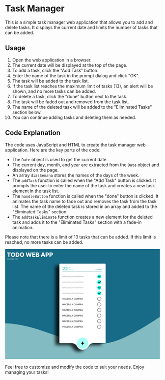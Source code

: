 # Task Manager

This is a simple task manager web application that allows you to add and delete tasks. It displays the current date and limits the number of tasks that can be added.

## Usage

1. Open the web application in a browser.
2. The current date will be displayed at the top of the page.
3. To add a task, click the "Add Task" button.
4. Enter the name of the task in the prompt dialog and click "OK".
5. The task will be added to the task list.
6. If the task list reaches the maximum limit of tasks (13), an alert will be shown, and no more tasks can be added.
7. To delete a task, click the "done" button next to the task.
8. The task will be faded out and removed from the task list.
9. The name of the deleted task will be added to the "Eliminated Tasks" section below.
10. You can continue adding tasks and deleting them as needed.

## Code Explanation

The code uses JavaScript and HTML to create the task manager web application. Here are the key parts of the code:

- The `Date` object is used to get the current date.
- The current day, month, and year are extracted from the `Date` object and displayed on the page.
- An array `diasSemana` stores the names of the days of the week.
- The `addTask` function is called when the "Add Task" button is clicked. It prompts the user to enter the name of the task and creates a new task element in the task list.
- The `handleButton` function is called when the "done" button is clicked. It animates the task name to fade out and removes the task from the task list. The name of the deleted task is stored in an array and added to the "Eliminated Tasks" section.
- The `addtaskEliminate` function creates a new element for the deleted task and adds it to the "Eliminated Tasks" section with a fade-in animation.




Please note that there is a limit of 13 tasks that can be added. 
If this limit is reached, no more tasks can be added.

<img aling="center" src="/assets/preview.png">

Feel free to customize and modify the code to suit your needs. Enjoy managing your tasks!
